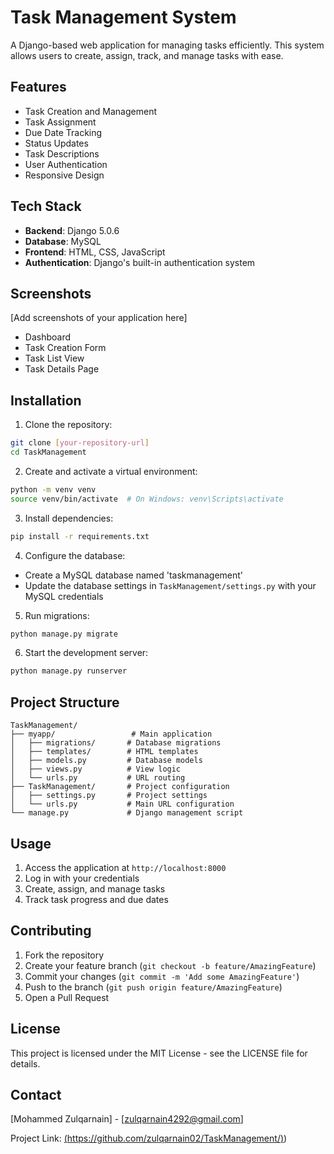 # Task Management System

A Django-based web application for managing tasks efficiently. This system allows users to create, assign, track, and manage tasks with ease.

## Features

- Task Creation and Management
- Task Assignment
- Due Date Tracking
- Status Updates
- Task Descriptions
- User Authentication
- Responsive Design

## Tech Stack

- **Backend**: Django 5.0.6
- **Database**: MySQL
- **Frontend**: HTML, CSS, JavaScript
- **Authentication**: Django's built-in authentication system

## Screenshots

[Add screenshots of your application here]
- Dashboard
- Task Creation Form
- Task List View
- Task Details Page

## Installation

1. Clone the repository:
```bash
git clone [your-repository-url]
cd TaskManagement
```

2. Create and activate a virtual environment:
```bash
python -m venv venv
source venv/bin/activate  # On Windows: venv\Scripts\activate
```

3. Install dependencies:
```bash
pip install -r requirements.txt
```

4. Configure the database:
- Create a MySQL database named 'taskmanagement'
- Update the database settings in `TaskManagement/settings.py` with your MySQL credentials

5. Run migrations:
```bash
python manage.py migrate
```

6. Start the development server:
```bash
python manage.py runserver
```

## Project Structure

```
TaskManagement/
├── myapp/                 # Main application
│   ├── migrations/       # Database migrations
│   ├── templates/        # HTML templates
│   ├── models.py         # Database models
│   ├── views.py          # View logic
│   └── urls.py           # URL routing
├── TaskManagement/       # Project configuration
│   ├── settings.py       # Project settings
│   └── urls.py           # Main URL configuration
└── manage.py             # Django management script
```

## Usage

1. Access the application at `http://localhost:8000`
2. Log in with your credentials
3. Create, assign, and manage tasks
4. Track task progress and due dates

## Contributing

1. Fork the repository
2. Create your feature branch (`git checkout -b feature/AmazingFeature`)
3. Commit your changes (`git commit -m 'Add some AmazingFeature'`)
4. Push to the branch (`git push origin feature/AmazingFeature`)
5. Open a Pull Request

## License

This project is licensed under the MIT License - see the LICENSE file for details.

## Contact

[Mohammed Zulqarnain] - [zulqarnain4292@gmail.com]

Project Link: [(https://github.com/zulqarnain02/TaskManagement/)](https://github.com/zulqarnain02/TaskManagement/)) 
